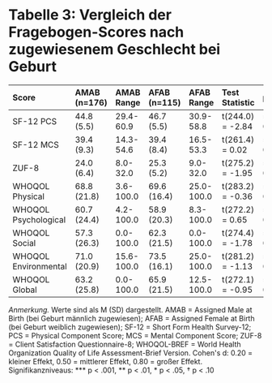 # Tabelle 3: Vergleich der Fragebogen-Scores nach zugewiesenem Geschlecht bei Geburt

| Score | AMAB (n=176) | AMAB Range | AFAB (n=115) | AFAB Range | Test Statistic | p | Sig. | Cohen's d |
|:------|:-------------|:-----------|:-------------|:-----------|:---------------|:--|:------|:----------|
| SF-12 PCS | 44.8 (5.5) | 29.4-60.9 | 46.7 (5.5) | 30.9-58.8 | t(244.0) = -2.84 | = 0.005 | ** | -0.34 |
| SF-12 MCS | 39.4 (9.3) | 14.3-54.6 | 39.4 (8.4) | 16.5-53.3 | t(261.4) = 0.02 | = 0.987 |  | 0.00 |
| ZUF-8 | 24.0 (6.4) | 8.0-32.0 | 25.3 (5.2) | 9.0-32.0 | t(275.2) = -1.95 | = 0.053 | † | -0.23 |
| WHOQOL Physical | 68.8 (21.8) | 3.6-100.0 | 69.6 (16.4) | 25.0-100.0 | t(283.2) = -0.36 | = 0.716 |  | -0.04 |
| WHOQOL Psychological | 60.7 (24.4) | 4.2-100.0 | 58.9 (20.3) | 8.3-100.0 | t(272.2) = 0.65 | = 0.513 |  | 0.08 |
| WHOQOL Social | 57.3 (26.3) | 0.0-100.0 | 62.3 (21.5) | 0.0-100.0 | t(274.4) = -1.78 | = 0.076 | † | -0.21 |
| WHOQOL Environmental | 71.0 (20.9) | 15.6-100.0 | 73.5 (16.1) | 25.0-100.0 | t(281.2) = -1.13 | = 0.257 |  | -0.13 |
| WHOQOL Global | 63.2 (25.8) | 0.0-100.0 | 65.9 (21.5) | 12.5-100.0 | t(272.1) = -0.95 | = 0.342 |  | -0.11 |

_Anmerkung._ Werte sind als M (SD) dargestellt. AMAB = Assigned Male at Birth (bei Geburt männlich zugewiesen); AFAB = Assigned Female at Birth (bei Geburt weiblich zugewiesen); SF-12 = Short Form Health Survey-12; PCS = Physical Component Score; MCS = Mental Component Score; ZUF-8 = Client Satisfaction Questionnaire-8; WHOQOL-BREF = World Health Organization Quality of Life Assessment-Brief Version. Cohen's d: 0.20 = kleiner Effekt, 0.50 = mittlerer Effekt, 0.80 = großer Effekt. Signifikanzniveaus: *** p < .001, ** p < .01, * p < .05, † p < .10
